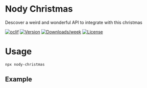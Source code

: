 Nody Christmas
============

Descover a weird and wonderful API to integrate with this christmas

[![oclif](https://img.shields.io/badge/cli-oclif-brightgreen.svg)](https://oclif.io)
[![Version](https://img.shields.io/npm/v/nody-christmas.svg)](https://npmjs.org/package/nody-christmas)
[![Downloads/week](https://img.shields.io/npm/dw/nody-christmas.svg)](https://npmjs.org/package/nody-christmas)
[![License](https://img.shields.io/npm/l/nody-christmas.svg)](https://github.com/Ankcorn/ProjectIdeas.git/blob/master/package.json)


# Usage
```
npx nody-christmas
```

## Example
